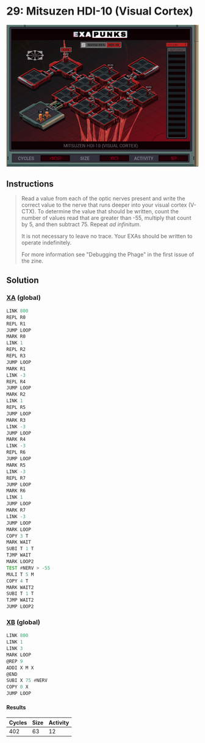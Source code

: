 # 29: Mitsuzen HDI-10 (Visual Cortex)

<div align="center"><img src="EXAPUNKS - Mitsuzen HDI-10 (402, 63, 12, 2023-07-31-12-28-45).gif" /></div>

## Instructions
> Read a value from each of the optic nerves present and write the correct value to the nerve that runs deeper into your visual cortex (V-CTX). To determine the value that should be written, count the number of values read that are greater than -55, multiply that count by 5, and then subtract 75. Repeat _ad infinitum_.
> 
> It is not necessary to leave no trace. Your EXAs should be written to operate indefinitely.
> 
> For more information see "Debugging the Phage" in the first issue of the zine.

## Solution

### [XA](XA.exa) (global)
```asm
LINK 800
REPL R0
REPL R1
JUMP LOOP
MARK R0
LINK 1
REPL R2
REPL R3
JUMP LOOP
MARK R1
LINK -3
REPL R4
JUMP LOOP
MARK R2
LINK 1
REPL R5
JUMP LOOP
MARK R3
LINK -3
JUMP LOOP
MARK R4
LINK -3
REPL R6
JUMP LOOP
MARK R5
LINK -3
REPL R7
JUMP LOOP
MARK R6
LINK 1
JUMP LOOP
MARK R7
LINK -3
JUMP LOOP
MARK LOOP
COPY 3 T
MARK WAIT
SUBI T 1 T
TJMP WAIT
MARK LOOP2
TEST #NERV > -55
MULI T 5 M
COPY 4 T
MARK WAIT2
SUBI T 1 T
TJMP WAIT2
JUMP LOOP2
```

### [XB](XB.exa) (global)
```asm
LINK 800
LINK 1
LINK 3
MARK LOOP
@REP 9
ADDI X M X
@END
SUBI X 75 #NERV
COPY 0 X
JUMP LOOP
```

#### Results
| Cycles | Size | Activity |
|--------|------|----------|
| 402    | 63   | 12       |
